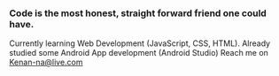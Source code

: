 ### Code is the most honest, straight forward friend one could have.
Currently learning Web Development (JavaScript, CSS, HTML).
Already studied some Android App development (Android Studio)
Reach me on Kenan-na@live.com

<!--
**Kenan-Alnaser/Kenan-Alnaser** is a ✨ _special_ ✨ repository because its `README.md` (this file) appears on your GitHub profile.

Here are some ideas to get you started:

- 🔭 I’m currently working on ...
- 🌱 I’m currently learning ...
- 👯 I’m looking to collaborate on ...
- 🤔 I’m looking for help with ...
- 💬 Ask me about ...
- 📫 How to reach me: ...
- 😄 Pronouns: ...
- ⚡ Fun fact: ...
-->
